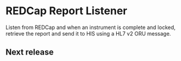# REDCap Report Listener

Listen from REDCap and when an instrument is complete and locked, retrieve the report and send it to HIS using a HL7 v2 ORU message. 

## Next release
